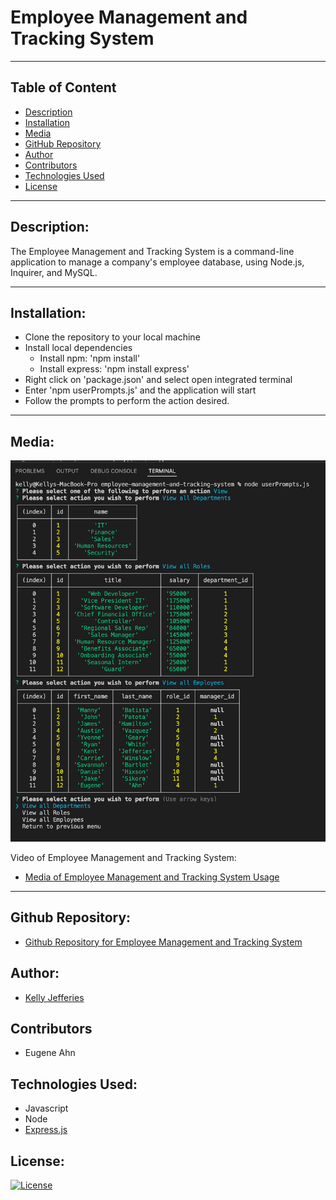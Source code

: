 # Employee Management and Tracking System
-------

## Table of Content

- [Description](#description)
- [Installation](#installation)
- [Media](#media)
- [GitHub Repository](#github-repository)
- [Author](#author)  
- [Contributors](#contributors)
- [Technologies Used](#technologies-used) 
- [License](#license)

-------
## Description:  

The Employee Management and Tracking System is a command-line application to manage a company's employee database, using Node.js, Inquirer, and MySQL.

-------
## Installation:

- Clone the repository to your local machine
- Install local dependencies
    * Install npm: 'npm install'
    * Install express: 'npm install express'
- Right click on 'package.json' and select open integrated terminal
- Enter 'npm userPrompts.js' and the application will start
- Follow the prompts to perform the action desired.

------
## Media:

![Image of Employee Management and Tracking System](./assets/images/EMTS.jpg)

Video of Employee Management and Tracking System:

- [Media of Employee Management and Tracking System Usage](https://drive.google.com/file/d/18ILLdCLaQtHmYdw15u0e8NjVJpMnBDUj/view?usp=sharing)

----
## Github Repository:

- [Github Repository for Employee Management and Tracking System](https://github.com/ksjefferies/employee-management-and-tracking-system)

## Author:

- [Kelly Jefferies](https://github.com/ksjefferies)

## Contributors

- Eugene Ahn

## Technologies Used:
- Javascript
- Node
- [Express.js](https://expressjs.com/)

## License:

[![License](https://img.shields.io/badge/License-MIT%20License-Green)](http://choosealicense.com/licenses/mit/)
